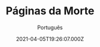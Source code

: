 ---
id: '28a56fba-9b57-497f-b2be-e3ac3d313433'
type: 'movie' # Filme, Série, Anime
title: "Páginas da Morte"
synopsis: ["No meio da noite, uma jovem desperta e subitamente, sem esboçar qualquer sentimento, mata cada membro de sua família, inclusive o cachorro dela. O psiquiatra encarregado do caso descobre que a garota mantinha um diário e resolve investigar. Depois de encontrar o objeto e a ler seu conteúdo, o médico passa a entender a razão de sua primeira página conter um aviso – “quem ler este diário será amaldiçoado”. Gradualmente, o psiquiatra passa ter pesadelos violentos recorrentes e a sofrer de insônia, o que o deixa à beira da loucura.",
]
originalTitle: "Wake Up"
date: '2021-04-05T19:26:07.000Z'
update: '2021-04-05T19:26:07.000Z'
releaseDate: '2019-01-19T03:00:00.000Z'
imdb:
  rating: '3' # 8.5
  id: '' # tt0470752
duration: '1h 17 Min'
trailer:
  urls: [
    'sAre4FYQdw0',
  ]
tags: ['1080p']
genre: ['Suspense', 'Terror'] #
quality: 'WEB-DL' # BluRay, WEB-DL, HDTV, WEB-DL4K, WEB-DLe
format: 'Mkv' # MKV, MP4, TS
audio: 'Português, Inglês' # Dublado, Legendado, Dual Audio, Dub & Leg
subtitle: 'Português' # Português, inglês,
size: '3.26 GB' # 4.8 GB
audioQuality: 10
videoQuality: 10
directors: []
#  - name: 'Lana Wachowski'
#    image: ''
#  - name: 'Lilly Wachowski'
#    image: ''
cast: []
#  - name: 'Keanu Reeves'
#    image: ''
#    characterName: 'Neo'
writers: []
#  - name: ''
#    image: ''
maturityRating:
  age: '' # L , 10, 12, 14, 16, 18
  topics: [''] # Violence, Illegal drugs, Inappropriate Language, Legal Drugs, Sexual Content, Extreme Violence
###########################################
download:
  
  - url: 'magnet:?xt=urn:btih:92b66c2fbe268296115a5327ac2f2cbdedc6e012&dn=P%c3%a1ginas%20da%20Morte%202020%205.1%20(1080p)%20LAPUMiA&tr=udp%3a%2f%2ftracker.opentrackr.org%3a1337%2fannounce&tr=udp%3a%2f%2ftracker.openbittorrent.com%3a80%2fannounce&tr=udp%3a%2f%2ftracker.trackerfix.com%3a80%2fannounce&tr=udp%3a%2f%2ftracker.coppersurfer.tk%3a6969%2fannounce&tr=udp%3a%2f%2ftracker.leechers-paradise.org%3a6969%2fannounce&tr=udp%3a%2f%2feddie4.nl%3a6969%2fannounce&tr=udp%3a%2f%2fp4p.arenabg.com%3a1337%2fannounce&tr=udp%3a%2f%2fexplodie.org%3a6969%2fannounce&tr=udp%3a%2f%2fzer0day.ch%3a1337%2fannounce'
    resolution: '1080p' # 720p, 1080p, 4K,
    audio: 'Dual Áudio' # Dublado, Legendado, Dual Audio
    size: '' # 4.8 GB
    quality: '' # BluRay, WEB-DL
    format: '' # MKV
images:
  cover: '/assets/movies/paginas-da-morte.jpg'
  background: '/assets/movies/'
---